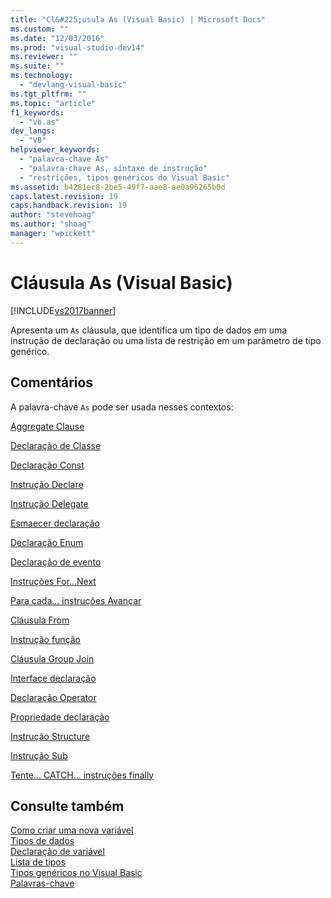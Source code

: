 ```yaml
---
title: "Cl&#225;usula As (Visual Basic) | Microsoft Docs"
ms.custom: ""
ms.date: "12/03/2016"
ms.prod: "visual-studio-dev14"
ms.reviewer: ""
ms.suite: ""
ms.technology: 
  - "devlang-visual-basic"
ms.tgt_pltfrm: ""
ms.topic: "article"
f1_keywords: 
  - "vb.as"
dev_langs: 
  - "VB"
helpviewer_keywords: 
  - "palavra-chave As"
  - "palavra-chave As, sintaxe de instrução"
  - "restrições, tipos genéricos do Visual Basic"
ms.assetid: b4281ec8-2be5-49f7-aae8-ae0a96265b0d
caps.latest.revision: 19
caps.handback.revision: 19
author: "stevehoag"
ms.author: "shoag"
manager: "wpickett"
---
```

# Cl&#225;usula As (Visual Basic)
[!INCLUDE[vs2017banner](../../../csharp/includes/vs2017banner.md)]

Apresenta um `As` cláusula, que identifica um tipo de dados em uma instrução de declaração ou uma lista de restrição em um parâmetro de tipo genérico.  
  
## Comentários  
 A palavra\-chave `As` pode ser usada nesses contextos:  
  
 [Aggregate Clause](../../../visual-basic/language-reference/queries/aggregate-clause.md)  
  
 [Declaração de Classe](../../../visual-basic/language-reference/statements/class-statement.md)  
  
 [Declaração Const](../../../visual-basic/language-reference/statements/const-statement.md)  
  
 [Instrução Declare](../../../visual-basic/language-reference/statements/declare-statement.md)  
  
 [Instrução Delegate](../../../visual-basic/language-reference/statements/delegate-statement.md)  
  
 [Esmaecer declaração](../../../visual-basic/language-reference/statements/dim-statement.md)  
  
 [Declaração Enum](../../../visual-basic/language-reference/statements/enum-statement.md)  
  
 [Declaração de evento](../../../visual-basic/language-reference/statements/event-statement.md)  
  
 [Instruções For...Next](../../../visual-basic/language-reference/statements/for-next-statement.md)  
  
 [Para cada... instruções Avançar](../../../visual-basic/language-reference/statements/for-each-next-statement.md)  
  
 [Cláusula From](../../../visual-basic/language-reference/queries/from-clause.md)  
  
 [Instrução função](../../../visual-basic/language-reference/statements/function-statement.md)  
  
 [Cláusula Group Join](../../../visual-basic/language-reference/queries/group-join-clause.md)  
  
 [Interface declaração](../../../visual-basic/language-reference/statements/interface-statement.md)  
  
 [Declaração Operator](../../../visual-basic/language-reference/statements/operator-statement.md)  
  
 [Propriedade declaração](../../../visual-basic/language-reference/statements/property-statement.md)  
  
 [Instrução Structure](../../../visual-basic/language-reference/statements/structure-statement.md)  
  
 [Instrução Sub](../../../visual-basic/language-reference/statements/sub-statement.md)  
  
 [Tente... CATCH... instruções finally](../../../visual-basic/language-reference/statements/try-catch-finally-statement.md)  
  
## Consulte também  
 [Como criar uma nova variável](../../../visual-basic/programming-guide/language-features/variables/how-to-create-a-new-variable.md)   
 [Tipos de dados](../../../visual-basic/programming-guide/language-features/data-types/index.md)   
 [Declaração de variável](../../../visual-basic/programming-guide/language-features/variables/variable-declaration.md)   
 [Lista de tipos](../../../visual-basic/language-reference/statements/type-list.md)   
 [Tipos genéricos no Visual Basic](../../../visual-basic/programming-guide/language-features/data-types/generic-types.md)   
 [Palavras\-chave](../../../visual-basic/language-reference/keywords/index.md)
